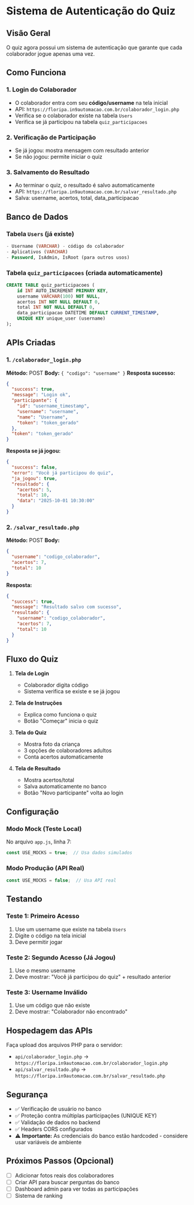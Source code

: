 # Sistema de Autenticação do Quiz

## Visão Geral

O quiz agora possui um sistema de autenticação que garante que cada colaborador jogue apenas uma vez.

## Como Funciona

### 1. **Login do Colaborador**
- O colaborador entra com seu **código/username** na tela inicial
- API: `https://floripa.in9automacao.com.br/colaborador_login.php`
- Verifica se o colaborador existe na tabela `Users`
- Verifica se já participou na tabela `quiz_participacoes`

### 2. **Verificação de Participação**
- Se já jogou: mostra mensagem com resultado anterior
- Se não jogou: permite iniciar o quiz

### 3. **Salvamento do Resultado**
- Ao terminar o quiz, o resultado é salvo automaticamente
- API: `https://floripa.in9automacao.com.br/salvar_resultado.php`
- Salva: username, acertos, total, data_participacao

## Banco de Dados

### Tabela `Users` (já existe)
```sql
- Username (VARCHAR) - código do colaborador
- Aplicativos (VARCHAR)
- Password, IsAdmin, IsRoot (para outros usos)
```

### Tabela `quiz_participacoes` (criada automaticamente)
```sql
CREATE TABLE quiz_participacoes (
    id INT AUTO_INCREMENT PRIMARY KEY,
    username VARCHAR(100) NOT NULL,
    acertos INT NOT NULL DEFAULT 0,
    total INT NOT NULL DEFAULT 0,
    data_participacao DATETIME DEFAULT CURRENT_TIMESTAMP,
    UNIQUE KEY unique_user (username)
);
```

## APIs Criadas

### 1. `/colaborador_login.php`
**Método:** POST
**Body:** `{ "codigo": "username" }`
**Resposta sucesso:**
```json
{
  "success": true,
  "message": "Login ok",
  "participante": {
    "id": "username_timestamp",
    "username": "username",
    "name": "Username",
    "token": "token_gerado"
  },
  "token": "token_gerado"
}
```

**Resposta se já jogou:**
```json
{
  "success": false,
  "error": "Você já participou do quiz",
  "ja_jogou": true,
  "resultado": {
    "acertos": 5,
    "total": 10,
    "data": "2025-10-01 10:30:00"
  }
}
```

### 2. `/salvar_resultado.php`
**Método:** POST
**Body:**
```json
{
  "username": "codigo_colaborador",
  "acertos": 7,
  "total": 10
}
```

**Resposta:**
```json
{
  "success": true,
  "message": "Resultado salvo com sucesso",
  "resultado": {
    "username": "codigo_colaborador",
    "acertos": 7,
    "total": 10
  }
}
```

## Fluxo do Quiz

1. **Tela de Login**
   - Colaborador digita código
   - Sistema verifica se existe e se já jogou

2. **Tela de Instruções**
   - Explica como funciona o quiz
   - Botão "Começar" inicia o quiz

3. **Tela do Quiz**
   - Mostra foto da criança
   - 3 opções de colaboradores adultos
   - Conta acertos automaticamente

4. **Tela de Resultado**
   - Mostra acertos/total
   - Salva automaticamente no banco
   - Botão "Novo participante" volta ao login

## Configuração

### Modo Mock (Teste Local)
No arquivo `app.js`, linha 7:
```javascript
const USE_MOCKS = true;  // Usa dados simulados
```

### Modo Produção (API Real)
```javascript
const USE_MOCKS = false;  // Usa API real
```

## Testando

### Teste 1: Primeiro Acesso
1. Use um username que existe na tabela `Users`
2. Digite o código na tela inicial
3. Deve permitir jogar

### Teste 2: Segundo Acesso (Já Jogou)
1. Use o mesmo username
2. Deve mostrar: "Você já participou do quiz" + resultado anterior

### Teste 3: Username Inválido
1. Use um código que não existe
2. Deve mostrar: "Colaborador não encontrado"

## Hospedagem das APIs

Faça upload dos arquivos PHP para o servidor:
- `api/colaborador_login.php` → `https://floripa.in9automacao.com.br/colaborador_login.php`
- `api/salvar_resultado.php` → `https://floripa.in9automacao.com.br/salvar_resultado.php`

## Segurança

- ✅ Verificação de usuário no banco
- ✅ Proteção contra múltiplas participações (UNIQUE KEY)
- ✅ Validação de dados no backend
- ✅ Headers CORS configurados
- ⚠️ **Importante:** As credenciais do banco estão hardcoded - considere usar variáveis de ambiente

## Próximos Passos (Opcional)

- [ ] Adicionar fotos reais dos colaboradores
- [ ] Criar API para buscar perguntas do banco
- [ ] Dashboard admin para ver todas as participações
- [ ] Sistema de ranking
